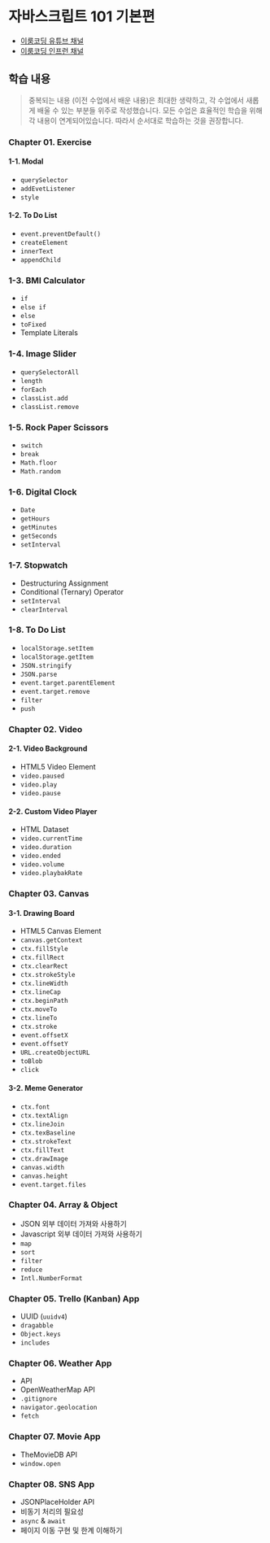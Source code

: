 # 자바스크립트 101 기본편

- [이룸코딩 유튜브 채널](https://www.youtube.com/@erumcoding)
- [이룸코딩 인프런 채널](https://www.inflearn.com/users/@erumcoding)

## 학습 내용

> 중복되는 내용 (이전 수업에서 배운 내용)은 최대한 생략하고, 각 수업에서 새롭게 배울 수 있는 부분들 위주로 작성했습니다. 모든 수업은 효율적인 학습을 위해 각 내용이 연계되어있습니다. 따라서 순서대로 학습하는 것을 권장합니다.

### Chapter 01. Exercise

#### 1-1. Modal

- `querySelector`
- `addEvetListener`
- `style`

#### 1-2. To Do List

- `event.preventDefault()`
- `createElement`
- `innerText`
- `appendChild`

### 1-3. BMI Calculator

- `if`
- `else if`
- `else`
- `toFixed`
- Template Literals

### 1-4. Image Slider

- `querySelectorAll`
- `length`
- `forEach`
- `classList.add`
- `classList.remove`

### 1-5. Rock Paper Scissors

- `switch`
- `break`
- `Math.floor`
- `Math.random`

### 1-6. Digital Clock

- `Date`
- `getHours`
- `getMinutes`
- `getSeconds`
- `setInterval`

### 1-7. Stopwatch

- Destructuring Assignment
- Conditional (Ternary) Operator
- `setInterval`
- `clearInterval`

### 1-8. To Do List

- `localStorage.setItem`
- `localStorage.getItem`
- `JSON.stringify`
- `JSON.parse`
- `event.target.parentElement`
- `event.target.remove`
- `filter`
- `push`

### Chapter 02. Video

#### 2-1. Video Background

- HTML5 Video Element
- `video.paused`
- `video.play`
- `video.pause`

#### 2-2. Custom Video Player

- HTML Dataset
- `video.currentTime`
- `video.duration`
- `video.ended`
- `video.volume`
- `video.playbakRate`

### Chapter 03. Canvas

#### 3-1. Drawing Board

- HTML5 Canvas Element
- `canvas.getContext`
- `ctx.fillStyle`
- `ctx.fillRect`
- `ctx.clearRect`
- `ctx.strokeStyle`
- `ctx.lineWidth`
- `ctx.lineCap`
- `ctx.beginPath`
- `ctx.moveTo`
- `ctx.lineTo`
- `ctx.stroke`
- `event.offsetX`
- `event.offsetY`
- `URL.createObjectURL`
- `toBlob`
- `click`

#### 3-2. Meme Generator

- `ctx.font`
- `ctx.textAlign`
- `ctx.lineJoin`
- `ctx.texBaseline`
- `ctx.strokeText`
- `ctx.fillText`
- `ctx.drawImage`
- `canvas.width`
- `canvas.height`
- `event.target.files`

### Chapter 04. Array & Object

- JSON 외부 데이터 가져와 사용하기
- Javascript 외부 데이터 가져와 사용하기
- `map`
- `sort`
- `filter`
- `reduce`
- `Intl.NumberFormat`

### Chapter 05. Trello (Kanban) App

- UUID (`uuidv4`)
- `dragabble`
- `Object.keys`
- `includes`

### Chapter 06. Weather App

- API
- OpenWeatherMap API
- `.gitignore`
- `navigator.geolocation`
- `fetch`

### Chapter 07. Movie App

- TheMovieDB API
- `window.open`

### Chapter 08. SNS App

- JSONPlaceHolder API
- 비동기 처리의 필요성
- `async` & `await`
- 페이지 이동 구현 및 한계 이해하기
